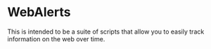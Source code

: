 # WebAlerts
This is intended to be a suite of scripts that allow you to easily track information on the web over time.
